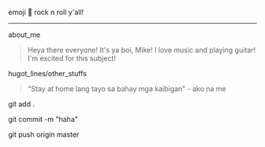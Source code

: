 emoji :metal: rock n roll y'all!
***
about_me
>  Heya there everyone! It's ya boi, Mike! I love music and playing guitar! I'm excited for this subject!

hugot_lines/other_stuffs
> "Stay at home lang tayo sa bahay mga kaibigan" - ako na me

git add .

git commit -m "haha"

git push origin master
